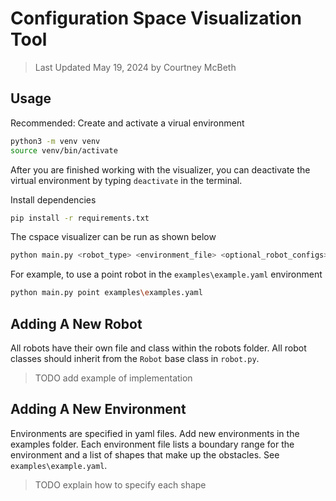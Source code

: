 # Configuration Space Visualization Tool

> Last Updated May 19, 2024 by Courtney McBeth

## Usage

Recommended: Create and activate a virual environment

```bash
python3 -m venv venv
source venv/bin/activate
```

After you are finished working with the visualizer, you can deactivate the virtual environment by typing `deactivate` in the terminal.

Install dependencies

```bash
pip install -r requirements.txt
```

The cspace visualizer can be run as shown below

```bash
python main.py <robot_type> <environment_file> <optional_robot_configs>
```

For example, to use a point robot in the `examples\example.yaml` environment

```bash
python main.py point examples\examples.yaml
```

## Adding A New Robot

All robots have their own file and class within the robots folder. All robot classes should inherit from the `Robot` base class in `robot.py`.

> TODO add example of implementation

## Adding A New Environment

Environments are specified in yaml files. Add new environments in the examples folder. Each environment file lists a boundary range for the environment and a list of shapes that make up the obstacles. See `examples\example.yaml`.

> TODO explain how to specify each shape
